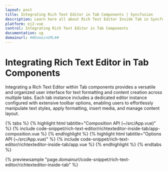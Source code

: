 ```yaml
---
layout: post
title: Integrating Rich Text Editor in Tab Components | Syncfusion
description: Learn here all about Rich Text Editor Inside Tab in Syncfusion VUe Rich Text Editor component of Syncfusion Essential JS 2 and more.
platform: ej2-vue
control: Integrating Rich Text Editor in Tab Components 
documentation: ug
domainurl: ##DomainURL##
---
```


# Integrating Rich Text Editor in Tab Components

Integrating a Rich Text Editor within Tab components provides a versatile and organized user interface for text formatting and content creation across multiple tabs.  Each tab instance includes a dedicated editor instance configured with extensive toolbar options, enabling users to effortlessly manipulate text styles, apply formatting, insert media, and manage content layout.

{% tabs %}
{% highlight html tabtitle="Composition API (~/src/App.vue)" %}
{% include code-snippet/rich-text-editor/richtexteditor-inside-tab/app-composition.vue %}
{% endhighlight %}
{% highlight html tabtitle="Options API (~/src/App.vue)" %}
{% include code-snippet/rich-text-editor/richtexteditor-inside-tab/app.vue %}
{% endhighlight %}
{% endtabs %}
        
{% previewsample "page.domainurl/code-snippet/rich-text-editor/richtexteditor-inside-tab" %}